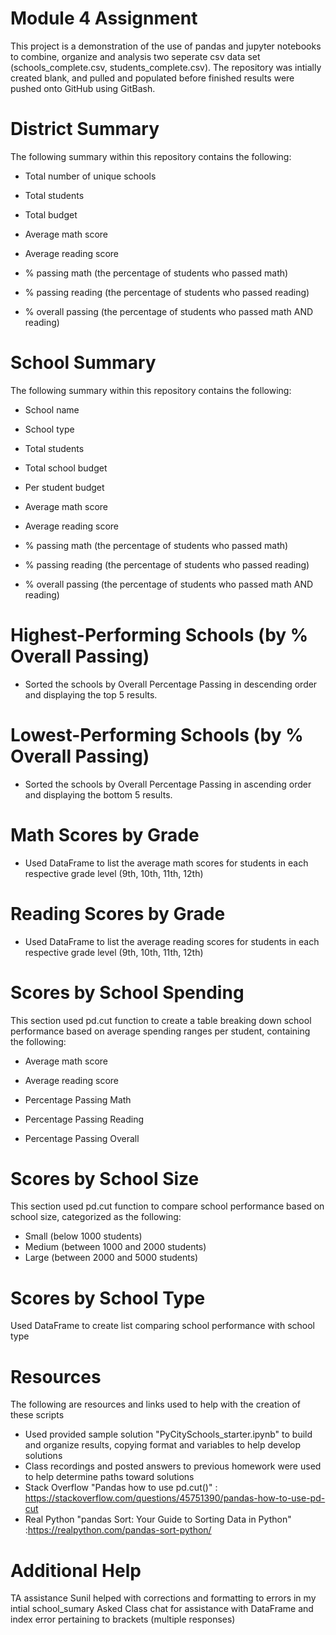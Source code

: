 # Module 4 Assignment

This project is a demonstration of the use of pandas and jupyter notebooks to combine, organize and analysis two seperate csv data set (schools_complete.csv, students_complete.csv). The repository was intially created blank, and pulled and populated before finished results were pushed onto GitHub using GitBash.

# District Summary

The following summary within this repository contains the following:

 - Total number of unique schools

 - Total students

 - Total budget

 - Average math score

 - Average reading score

 - % passing math (the percentage of students who passed math)

 - % passing reading (the percentage of students who passed reading)

 - % overall passing (the percentage of students who passed math AND reading)

# School Summary

The following summary within this repository contains the following:

 - School name

 - School type

 - Total students

 - Total school budget

 - Per student budget

 - Average math score

 - Average reading score

 - % passing math (the percentage of students who passed math)

 - % passing reading (the percentage of students who passed reading)

 - % overall passing (the percentage of students who passed math AND reading)

# Highest-Performing Schools (by % Overall Passing)

 - Sorted the schools by Overall Percentage Passing in descending order and displaying the top 5 results.

# Lowest-Performing Schools (by % Overall Passing)

 - Sorted the schools by Overall Percentage Passing in ascending order and displaying the bottom 5 results.

# Math Scores by Grade

 - Used DataFrame to list the average math scores for students in each respective grade level (9th, 10th, 11th, 12th)

# Reading Scores by Grade

 - Used DataFrame to list the average reading scores for students in each respective grade level (9th, 10th, 11th, 12th)

# Scores by School Spending 
This section used pd.cut function to create a table breaking down school performance based on average spending ranges per student, containing the following:

 - Average math score

 - Average reading score

 - Percentage Passing Math

 - Percentage Passing Reading

 - Percentage Passing Overall

# Scores by School Size

This section used pd.cut function to compare school performance based on school size, categorized as the following:

 - Small (below 1000 students)
 - Medium (between 1000 and 2000 students)
 - Large (between 2000 and 5000 students)

# Scores by School Type

Used DataFrame to create list comparing school performance with school type

# Resources
The following are resources and links used to help with the creation of these scripts
 -  Used provided sample solution "PyCitySchools_starter.ipynb" to build and organize results, copying format and variables to help develop solutions
 -  Class recordings and posted answers to previous homework were used to help determine paths toward solutions 
 -  Stack Overflow "Pandas how to use pd.cut()" : https://stackoverflow.com/questions/45751390/pandas-how-to-use-pd-cut
 -  Real Python "pandas Sort: Your Guide to Sorting Data in Python" :https://realpython.com/pandas-sort-python/

# Additional Help 
TA assistance Sunil helped with corrections and formatting to errors in my intial school_sumary 
Asked Class chat for assistance with DataFrame and index error pertaining to brackets (multiple responses)
